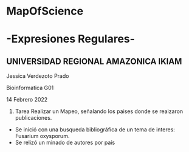 # MapOfScience
# -Expresiones Regulares- 
## UNIVERSIDAD REGIONAL AMAZONICA IKIAM 
Jessica Verdezoto Prado

Bioinformatica G01

14 Febrero 2022

1. Tarea Realizar un Mapeo, señalando los paises donde se reaizaron publicaciones.
- Se inició con una busqueda bibliográfica de un tema de interes: Fusarium oxysporum.
- Se relizó un minado de autores por país
